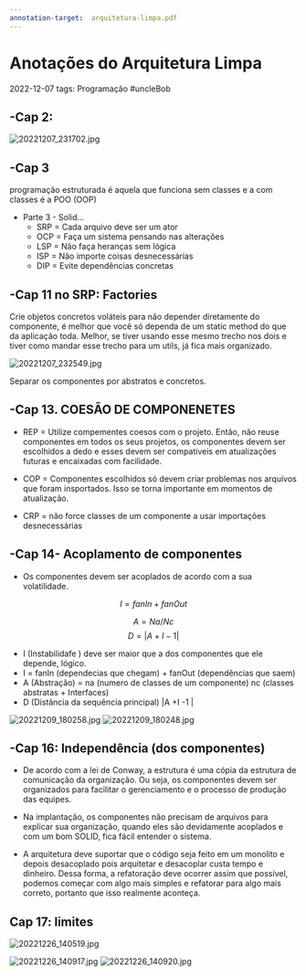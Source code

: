 ```yaml
---
annotation-target:  arquitetura-limpa.pdf
---
```

# Anotações do Arquitetura Limpa
2022-12-07
tags: Programação #uncleBob

## -Cap 2: 

![20221207_231702.jpg](20221207_231702.jpg)

## -Cap 3
programação estruturada é aquela que funciona sem classes e a com classes é a POO (OOP) 

* Parte 3 - Solid...
    * SRP = Cada arquivo deve ser um ator
    * OCP = Faça um sistema pensando nas alterações
    * LSP = Não faça heranças sem lógica
    * ISP = Não importe coisas desnecessárias
    * DIP = Evite dependências concretas

## -Cap 11 no SRP: **Factories** 

Crie objetos concretos voláteis para não depender diretamente do componente, é melhor que você só dependa de um static method do que da aplicação toda. Melhor, se tiver usando esse mesmo trecho nos dois e tiver como mandar esse trecho para um utils, já fica mais organizado.

![20221207_232549.jpg](20221207_232549.jpg)

Separar os componentes por abstratos e concretos.

## -Cap 13. COESÃO DE COMPONENETES

* REP = Utilize compementes coesos com o projeto. Então, não reuse componentes em todos os seus projetos, os componentes devem ser escolhidos a dedo e esses devem ser compativeis em atualizações futuras e encaixadas com facilidade.

* COP = Componentes escolhidos só devem criar problemas nos arquivos que foram insportados. Isso se torna importante em momentos de atualização.

* CRP = não force classes de um componente a usar importações desnecessárias
 

## -Cap 14- Acoplamento de componentes
 
* Os componentes devem ser acoplados de acordo com a sua volatilidade.

$$I = fanIn + fanOut$$

$$A = Na/Nc$$
$$D = |A + I -1|$$
* I (Instabilidafe ) deve ser maior que a dos componentes que ele depende, lógico.
* I = fanIn (dependecias que chegam) + fanOut (dependências que saem)
* A (Abstração) = na (numero de classes de um componente) nc (classes abstratas + Interfaces)
* D (Distância da sequência principal) |A +I -1 |

![20221209_180258.jpg](20221209_180258.jpg)
![20221209_180248.jpg](20221209_180248.jpg)

## -Cap 16: Independência (dos componentes)

* De acordo com a lei de Conway, a estrutura é uma cópia da estrutura de comunicação da organização. Ou seja, os componentes devem ser organizados para facilitar o gerenciamento e o processo de produção das equipes.

* Na implantação, os componentes não precisam de arquivos para explicar sua organização, quando eles são devidamente acoplados e com um bom SOLID, fica fácil entender o sistema.

* A arquitetura deve suportar que o código seja feito em um monolito e depois desacoplado pois arquitetar e desacoplar custa tempo e dinheiro. Dessa forma, a refatoração deve ocorrer assim que possível, podemos começar com algo mais simples e refatorar para algo mais correto, portanto que isso realmente aconteça.

## Cap 17: limites

![20221226_140519.jpg](20221226_140519.jpg)

![20221226_140917.jpg](20221226_140917.jpg)
![20221226_140920.jpg](20221226_140920.jpg)

